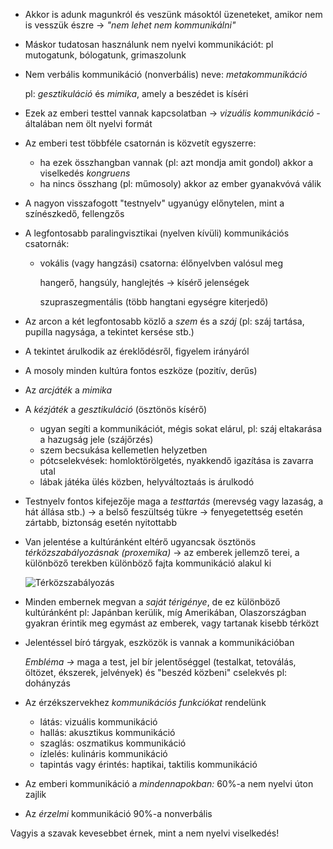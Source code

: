  - Akkor is adunk magunkról és veszünk másoktól üzeneteket, amikor nem is vesszük észre → *"nem lehet nem kommunikálni"*
 - Máskor tudatosan használunk nem nyelvi kommunikációt: pl mutogatunk, bólogatunk, grimaszolunk
 - Nem verbális kommunikáció (nonverbális) neve: *metakommunikáció*

   pl: *gesztikuláció* és *mimika*, amely a beszédet is kíséri
 - Ezek az emberi testtel vannak kapcsolatban → *vizuális kommunikáció* - általában nem ölt nyelvi formát
 - Az emberi test többféle csatornán is közvetít egyszerre:
   + ha ezek összhangban vannak (pl: azt mondja amit gondol) akkor a viselkedés *kongruens*
   + ha nincs összhang (pl: műmosoly) akkor az ember gyanakvóvá válik
 - A nagyon visszafogott "testnyelv" ugyanúgy előnytelen, mint a színészkedő, fellengzős
 - A legfontosabb paralingvisztikai (nyelven kívüli) kommunikációs csatornák:
   + vokális (vagy hangzási) csatorna: élőnyelvben valósul meg

     hangerő, hangsúly, hanglejtés → kísérő jelenségek

     szupraszegmentális (több hangtani egységre kiterjedő)
 - Az arcon a két legfontosabb közlő a *szem* és a *száj* (pl: száj tartása, pupilla nagysága, a tekintet kersése stb.)
 - A tekintet árulkodik az éreklődésről, figyelem irányáról
 - A mosoly minden kultúra fontos eszköze (pozitív, derűs)
 - Az *arcjáték* a *mimika*
 - A *kézjáték* a *gesztikuláció* (ösztönös kísérő)
   + ugyan segíti a kommunikációt, mégis sokat elárul, pl: száj eltakarása a hazugság jele (szájőrzés)
   + szem becsukása kellemetlen helyzetben
   + pótcselekvések: homloktörölgetés, nyakkendő igazítása is zavarra utal
   + lábak játéka ülés közben, helyváltoztaás is árulkodó
 - Testnyelv fontos kifejezője maga a *testtartás* (merevség vagy lazaság, a hát állása stb.) → a belső feszültség tükre → fenyegetettség esetén zártabb, biztonság esetén nyitottabb
 - Van jelentése a kultúránként eltérő ugyancsak ösztönös *térközszabályozásnak (proxemika)* → az emberek jellemző terei, a különböző terekben különböző fajta kommunikáció alakul ki

   ![Térközszabályozás](http://i.imgur.com/d7sLya3.jpg)
 - Minden embernek megvan a *saját térigénye*, de ez különböző kultúránként pl: Japánban kerülik, míg Amerikában, Olaszországban gyakran érintik meg egymást az emberek, vagy tartanak kisebb térközt
 - Jelentéssel bíró tárgyak, eszközök is vannak a kommunikációban

   *Embléma →* maga a test, jel bír jelentőséggel (testalkat, tetoválás, öltözet, ékszerek, jelvények) és "beszéd közbeni" cselekvés pl: dohányzás
 - Az érzékszervekhez *kommunikációs funkciókat* rendelünk
   + látás: vizuális kommunikáció
   + hallás: akusztikus kommunikáció
   + szaglás: oszmatikus kommunikáció
   + ízlelés: kulináris kommunikáció
   + tapintás vagy érintés: haptikai, taktilis kommunikáció
 - Az emberi kommunikáció a *mindennapokban:* 60%-a nem nyelvi úton zajlik
 - Az *érzelmi* kommunikáció 90%-a nonverbális

Vagyis a szavak kevesebbet érnek, mint a nem nyelvi viselkedés!
